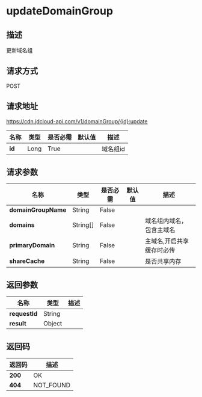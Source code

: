 # updateDomainGroup


## 描述
更新域名组

## 请求方式
POST

## 请求地址
https://cdn.jdcloud-api.com/v1/domainGroup/{id}:update

|名称|类型|是否必需|默认值|描述|
|---|---|---|---|---|
|**id**|Long|True| |域名组id|

## 请求参数
|名称|类型|是否必需|默认值|描述|
|---|---|---|---|---|
|**domainGroupName**|String|False| | |
|**domains**|String[]|False| |域名组内域名，包含主域名|
|**primaryDomain**|String|False| |主域名,开启共享缓存时必传|
|**shareCache**|String|False| |是否共享内存|


## 返回参数
|名称|类型|描述|
|---|---|---|
|**requestId**|String| |
|**result**|Object| |


## 返回码
|返回码|描述|
|---|---|
|**200**|OK|
|**404**|NOT_FOUND|
